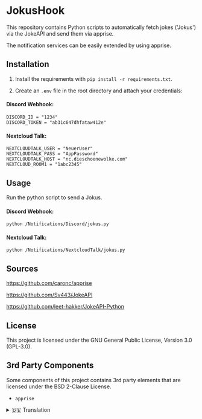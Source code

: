 # JokusHook


This repository contains Python scripts to automatically fetch jokes ('Jokus') via the JokeAPI and send them via apprise.

The notification services can be easily extended by using apprise.


## Installation


1. Install the requirements with `pip install -r requirements.txt`.

2. Create an `.env` file in the root directory and attach your credentials:


#### Discord Webhook:


```
DISCORD_ID = "1234"
DISCORD_TOKEN = "ab31c647dhfataw412e"
```


#### Nextcloud Talk:


```
NEXTCLOUDTALK_USER = "NeuerUser"
NEXTCLOUDTALK_PASS = "AppPassword"
NEXTCLOUDTALK_HOST = "nc.dieschoenewolke.com"
NEXTCLOUD_ROOM1 = "1abc2345"
```


## Usage


Run the python script to send a Jokus.


#### Discord Webhook:


```
python /Notifications/Discord/jokus.py
```


#### Nextcloud Talk:


```
python /Notifications/NextcloudTalk/jokus.py
```


## Sources


https://github.com/caronc/apprise

https://github.com/Sv443/JokeAPI

https://github.com/leet-hakker/JokeAPI-Python


## License


This project is licensed under the GNU General Public License, Version 3.0 (GPL-3.0).


## 3rd Party Components


Some components of this project contains 3rd party elements that are licensed under the BSD 2-Clause License.

- `apprise`


<details>
  <summary> 🇩🇪 Translation</summary>
  
# JokusHook


Dieses Repository enthält Skripte, um mit Hilfe von Python und der JokeAPI Witze ("Jokus") zu generieren und diese über apprise zu versenden.

Durch die Verwendung von apprise können die Benachrichtigungsdienste sehr einfach erweitert werden.


## Installation


1. Installiere die Anforderungen mit `pip install -r requirements.txt`.

2. Erstelle eine `.env` Datei im Hauptverzeichnis des Repository und füge deine Zugangsdaten hinzu:


#### Discord Webhook:


```
DISCORD_ID = "1234"
DISCORD_TOKEN = "ab31c647dhfataw412e"
```


#### Nextcloud Talk:


```
NEXTCLOUDTALK_USER = "NeuerUser"
NEXTCLOUDTALK_PASS = "AppPassword"
NEXTCLOUDTALK_HOST = "nc.dieschoenewolke.com"
NEXTCLOUD_ROOM1 = "1abc2345"
```


## Verwendung


Führe das Python-Skript aus, um einen Jokus zu versenden.


#### Discord Webhook:


```
python /Notifications/Discord/jokus.py
```


#### Nextcloud Talk:


```
python /Notifications/NextcloudTalk/jokus.py
```


## Quellen


https://github.com/caronc/apprise

https://github.com/Sv443/JokeAPI

https://github.com/leet-hakker/JokeAPI-Python


## Lizenz


Dieses Projekt ist unter der GNU General Public License, Version 3.0 (GPL-3.0) lizenziert.


## Komponente von Drittanbietern


Einige Teile dieses Projekts stammen von oder enthalten Komponenten, die unter der BSD 2-Clause License lizenziert sind.

- `apprise`

</details>
